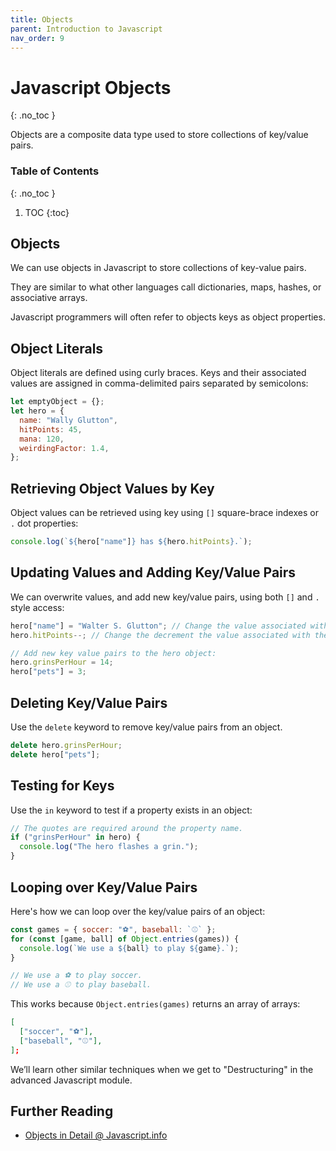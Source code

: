 ```yaml
---
title: Objects
parent: Introduction to Javascript
nav_order: 9
---
```


<!--prettier-ignore-start-->
# Javascript Objects
{: .no_toc }

Objects are a composite data type used to store collections of key/value pairs.

### Table of Contents
{: .no_toc }

1. TOC
{:toc}

<!--prettier-ignore-end-->

## Objects

We can use objects in Javascript to store collections of key-value pairs.

They are similar to what other languages call dictionaries, maps, hashes, or associative arrays.

Javascript programmers will often refer to objects keys as object properties.

## Object Literals

Object literals are defined using curly braces. Keys and their associated values are assigned in comma-delimited pairs separated by semicolons:

```javascript
let emptyObject = {};
let hero = {
  name: "Wally Glutton",
  hitPoints: 45,
  mana: 120,
  weirdingFactor: 1.4,
};
```

## Retrieving Object Values by Key

Object values can be retrieved using key using `[]` square-brace indexes or `.` dot properties:

```javascript
console.log(`${hero["name"]} has ${hero.hitPoints}.`);
```

## Updating Values and Adding Key/Value Pairs

We can overwrite values, and add new key/value pairs, using both `[]` and `.` style access:

```javascript
hero["name"] = "Walter S. Glutton"; // Change the value associated with the name key.
hero.hitPoints--; // Change the decrement the value associated with the hitPoints key.

// Add new key value pairs to the hero object:
hero.grinsPerHour = 14;
hero["pets"] = 3;
```

## Deleting Key/Value Pairs

Use the `delete` keyword to remove key/value pairs from an object.

```javascript
delete hero.grinsPerHour;
delete hero["pets"];
```

## Testing for Keys

Use the `in` keyword to test if a property exists in an object:

```javascript
// The quotes are required around the property name.
if ("grinsPerHour" in hero) {
  console.log("The hero flashes a grin.");
}
```

## Looping over Key/Value Pairs

Here's how we can loop over the key/value pairs of an object:

```javascript
const games = { soccer: "⚽", baseball: `⚾` };
for (const [game, ball] of Object.entries(games)) {
  console.log(`We use a ${ball} to play ${game}.`);
}

// We use a ⚽ to play soccer.
// We use a ⚾ to play baseball.
```

This works because `Object.entries(games)` returns an array of arrays:

```json
[
  ["soccer", "⚽"],
  ["baseball", "⚾"],
];
```

We’ll learn other similar techniques when we get to "Destructuring" in the advanced Javascript module.

## Further Reading

- [Objects in Detail @ Javascript.info](https://javascript.info/object-basics)
